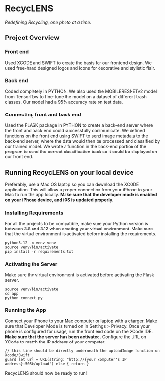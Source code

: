 # RecycLENS
*Redefining Recycling, one photo at a time.* 
## Project Overview
### Front end
Used XCODE and SWIFT to create the basis for our frontend design. We used free-hand designed logos and icons for decorative and stylistic flair.
### Back end 
Coded completely in PYTHON. We also used the MOBILERESNETv2 model from Tensorflow to fine-tune the model on a dataset of different trash classes. Our model had a 95% accuracy rate on test data. 
### Connecting front and back end 
Used the FLASK package in PYTHON to create a back-end server where the front and back end could successfully communicate. We defined functions on the front end using SWIFT to send image metadata to the back-end server, where the data would then be processed and classified by our trained model. We wrote a function in the back-end portion of the program to send the correct classification back so it could be displayed on our front end. 
## Running RecycLENS on your local device 
Preferably, use a Mac OS laptop so you can download the XCODE application. This will allow a proper connection from your iPhone to your Mac to run the app locally. **Make sure that the developer mode is enabled on your iPhone device, and iOS is updated properly.**
### Installing Requirements
For all the projects to be compatible, make sure your Python version is between 3.8 and 3.12 when creating your virtual environment. Make sure that the virtual environment is activated before installing the requirements.
```console
python3.12 -m venv venv
source venv/bin/activate
pip install -r requirements.txt
```
### Activating the Server
Make sure the virtual environment is activated before activating the Flask server.
```console
source venv/bin/activate
cd app
python connect.py
```
### Running the App
Connect your iPhone to your Mac computer or laptop with a charger. Make sure that Developer Mode is turned on in Settings > Privacy. Once your phone is configured for usage, run the front end code on the XCode IDE. **Make sure that the server has been activated.** Configure the URL on XCode to match the IP address of your computer.
```
// this line should be directly underneath the uploadImage function on Xcode/Swift
guard let url = URL(string: "http://{your computer's IP address}:5050/upload") else { return }
```
RecycLENS should now be ready to run!
